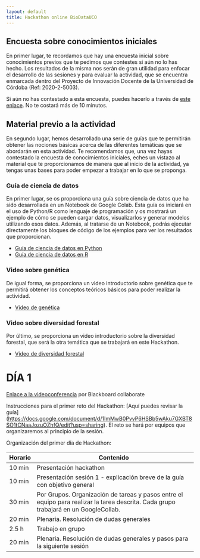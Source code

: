 ```yaml
---
layout: default
title: Hackathon online BioDataUCO
---
```


## Encuesta sobre conocimientos iniciales
En primer lugar, te recordamos que hay una encuesta inicial sobre conocimientos previos que te pedimos que contestes si aún no lo has hecho. Los resultados de la misma nos serán de gran utilidad para enfocar el desarrollo de las sesiones y para evaluar la actividad, que se encuentra enmarcada dentro del Proyecto de Innovación Docente de la Universidad de Córdoba (Ref: 2020-2-5003).

Si aún no has contestado a esta encuesta, puedes hacerlo a través de [este enlace](https://forms.gle/6auWJgfgbCZ62aWs6). No te costará más de 10 minutos.

## Material previo a la actividad
En segundo lugar, hemos desarrollado una serie de guías que te permitirán obtener las nociones básicas acerca de las diferentes temáticas que se abordarán en esta actividad.
Te recomendamos que, una vez hayas contestado la encuesta de conocimientos iniciales, eches un vistazo al material que te proporcionamos de manera que al inicio de la actividad, ya tengas unas bases para poder empezar a trabajar en lo que se proponga.

### Guía de ciencia de datos
En primer lugar, se os proporciona una guía sobre ciencia de datos que ha sido desarrollada en un Notebook de Google Colab.
Esta guía os iniciará en el uso de Python/R como lenguaje de programación y os mostrará un ejemplo de cómo se pueden cargar datos, visualizarlos y generar modelos utilizando esos datos.
Además, al tratarse de un Notebook, podrás ejecutar directamente los bloques de código de los ejemplos para ver los resultados que proporcionan.
* [Guía de ciencia de datos en Python](https://colab.research.google.com/drive/1BRaOZywhjZj2iNoDGnm5CHzplpz9I2wf?usp=sharing)
* [Guía de ciencia de datos en R](https://colab.research.google.com/drive/1EiVdYtwUt4vJ1B-8t902ghmyksNIlBcy#scrollTo=jPHuFMPs7NEt)

### Video sobre genética
De igual forma, se proporciona un video introductorio sobre genética que te permitirá obtener los conceptos teóricos básicos para poder realizar la actividad.
* [Vídeo de genética](https://drive.google.com/file/d/1LXl106srm4tX7ih0JVCHKc53FkMQyIOW/view)

### Video sobre diversidad forestal
Por último, se proporciona un video introductorio sobre la diversidad forestal, que será la otra temática que se trabajará en este Hackathon.
* [Vídeo de diversidad forestal](https://drive.google.com/file/d/134Tzo0DaOwCETH4WCv5Yd3cTuqECFRRE/view)

# DÍA 1

[Enlace a la videoconferencia](https://eu.bbcollab.com/guest/0f1fbc2662324486a00b1e1d1dd2afaa) por Blackboard collaborate

Instrucciones para el primer reto del Hackathon: [Aquí puedes revisar la guía] (https://docs.google.com/document/d/1ImMwB0PvvP6HSBb5wAku7GXBT8SO1tCNaaJozuOZhfQ/edit?usp=sharing). El reto se hará por equipos que organizaremos al principio de la sesión.

Organización del primer día de Hackathon:

| Horario | Contenido                                                                                                                            |
|---------|--------------------------------------------------------------------------------------------------------------------------------------|
| 10 min  | Presentación hackathon                                                                                                               |
| 10 min  | Presentación sesión 1 - explicación breve de la guía con objetivo general                                                            |
| 30 min  | Por Grupos. Organización de tareas y pasos entre el equipo para realizar la tarea descrita. Cada grupo trabajará en un GoogleCollab. |
| 20 min  | Plenaria. Resolución de dudas generales                                                                                              |
| 2.5 h   | Trabajo en grupo                                                                                                                     |
| 20 min  | Plenaria. Resolución de dudas generales y pasos para la siguiente sesión                                                             |


